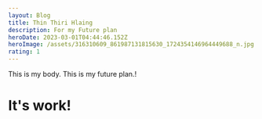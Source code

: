 ```yaml
---
layout: Blog
title: Thin Thiri Hlaing
description: For my Future plan
heroDate: 2023-03-01T04:44:46.152Z
heroImage: /assets/316310609_861987131815630_1724354146964449688_n.jpg
rating: 1
---
```

T﻿his is my body. This is my future plan.!

# I﻿t's work!